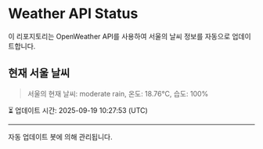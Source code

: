 
# Weather API Status

이 리포지토리는 OpenWeather API를 사용하여 서울의 날씨 정보를 자동으로 업데이트합니다.

## 현재 서울 날씨
> 서울의 현재 날씨: moderate rain, 온도: 18.76°C, 습도: 100%

⏳ 업데이트 시간: 2025-09-19 10:27:53 (UTC)

---
자동 업데이트 봇에 의해 관리됩니다.
